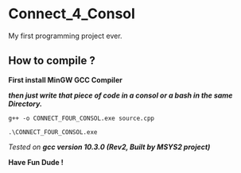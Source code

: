 # Connect_4_Consol
My first programming project ever.
## How to compile ?

**First install MinGW GCC Compiler**

_**then just write that piece of code in a consol or a bash in the same Directory.**_

`g++ -o CONNECT_FOUR_CONSOL.exe source.cpp`

`.\CONNECT_FOUR_CONSOL.exe`

_*Tested on **gcc version 10.3.0 (Rev2, Built by MSYS2 project)***_

**Have Fun Dude !**

